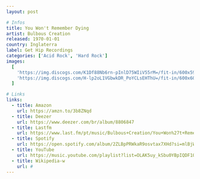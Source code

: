```yaml
---
layout: post

# Infos
title: You Won't Remember Dying
artist: Bulbous Creation
released: 1970-01-01
country: Inglaterra
label: Get Hip Recordings
categories: ['Acid Rock', 'Hard Rock']
images:
  [
    'https://img.discogs.com/K1Df88Nb6rn-pInlD75WIiV55rM=/fit-in/600x596/filters:strip_icc():format(jpeg):mode_rgb():quality(90)/discogs-images/R-3482605-1502864676-1047.mpo.jpg',
    'https://img.discogs.com/H-lp2oL1VGbwkDR_PoYCLsEHThU=/fit-in/600x603/filters:strip_icc():format(jpeg):mode_rgb():quality(90)/discogs-images/R-3482605-1502864671-9516.mpo.jpg',
  ]

# Links
links:
  - title: Amazon
    url: https://amzn.to/3b8ZNqd
  - title: Deezer
    url: https://www.deezer.com/br/album/8806847
  - title: Lastfm
    url: https://www.last.fm/pt/music/Bulbous+Creation/You+Won%27t+Remember+Dying
  - title: Spotify
    url: https://open.spotify.com/album/2ZLBpPRWkaR9osvtax7XHd?si=mlBjWLNbRtWZdRc02n5tvQ
  - title: YouTube
    url: https://music.youtube.com/playlist?list=OLAK5uy_kSbu0YBpIQDF1OU_T8wnLn4baml8Sy1pk
  - title: Wikipedia-w
    url: #
---
```

